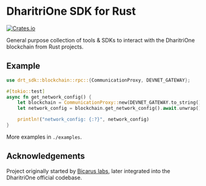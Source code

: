 # DharitriOne SDK for Rust

[![Crates.io](https://img.shields.io/crates/v/drt-sdk)](https://crates.io/crates/drt-sdk)

General purpose collection of tools & SDKs to interact with the DharitriOne blockchain from Rust projects.

## Example

```rust
use drt_sdk::blockchain::rpc::{CommunicationProxy, DEVNET_GATEWAY};

#[tokio::test]
async fn get_network_config() {
    let blockchain = CommunicationProxy::new(DEVNET_GATEWAY.to_string());
    let network_config = blockchain.get_network_config().await.unwrap();

    println!("network_config: {:?}", network_config)
}
```

More examples in `./examples`.

## Acknowledgements

Project originally started by [Bicarus labs](https://github.com/bicarus-labs/numbat-sdk-erdrs), later integrated into the DharitriOne official codebase.
